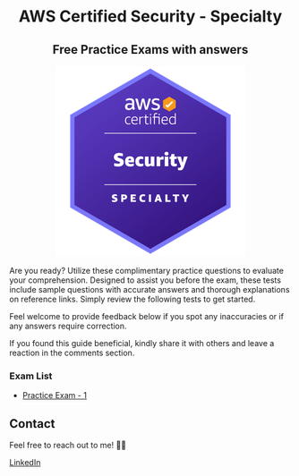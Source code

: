 <div align="center">
<h1>AWS Certified Security - Specialty</h1>
<h2>Free Practice Exams with answers</h2>

<img src="../images/AWS-Certified-Security-Specialty_badge.png">
</div>

Are you ready? Utilize these complimentary practice questions to evaluate your comprehension. Designed to assist you before the exam, these tests include sample questions with accurate answers and thorough explanations on reference links. Simply review the following tests to get started.

Feel welcome to provide feedback below if you spot any inaccuracies or if any answers require correction.

If you found this guide beneficial, kindly share it with others and leave a reaction in the comments section.

### Exam List

- [Practice Exam - 1](./practice-exam-01.md)

## Contact

Feel free to reach out to me! 👨‍💻 <br />

<a href="https://www.linkedin.com/in/rogertn">LinkedIn</a>
